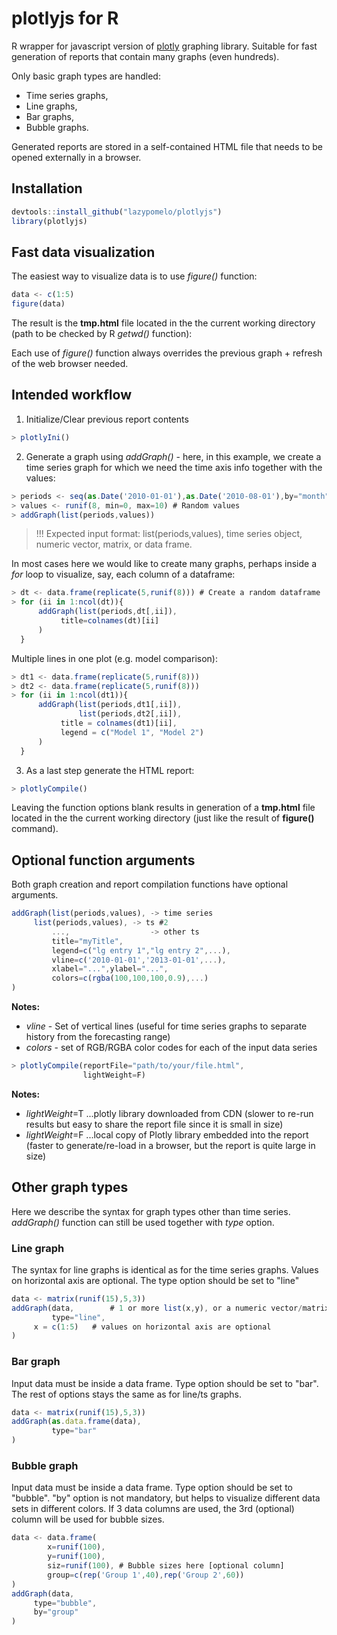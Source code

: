# plotlyjs for R
R wrapper for javascript version of [plotly](https://plot.ly/javascript/) graphing library. Suitable for fast generation of reports that contain many graphs (even hundreds). 

Only basic graph types are handled:
- Time series graphs,
- Line graphs,
- Bar graphs,
- Bubble graphs.

Generated reports are stored in a self-contained HTML file that needs to be opened externally in a browser.

## Installation
```js
devtools::install_github("lazypomelo/plotlyjs")
library(plotlyjs)
```
## Fast data visualization
The easiest way to visualize data is to use *figure()* function:
```js
data <- c(1:5)
figure(data)
```
The result is the **tmp.html** file located in the the current working directory (path to be checked by R *getwd()* function):

Each use of *figure()* function always overrides the previous graph + refresh of the web browser needed.
 
## Intended workflow

1) Initialize/Clear previous report contents
```js
> plotlyIni()
```

2) Generate a graph using *addGraph()* - here, in this example, we create a time series graph for which we need the time axis info together with the values:
```js
> periods <- seq(as.Date('2010-01-01'),as.Date('2010-08-01'),by="month")
> values <- runif(8, min=0, max=10) # Random values
> addGraph(list(periods,values))
```
> !!! Expected input format: list(periods,values), time series object, numeric vector, matrix, or data frame.

In most cases here we would like to create many graphs, perhaps inside a *for* loop to visualize, say, each column of a dataframe:
```js
> dt <- data.frame(replicate(5,runif(8))) # Create a random dataframe
> for (ii in 1:ncol(dt)){
      addGraph(list(periods,dt[,ii]),
	       title=colnames(dt)[ii]
      )
  }
```
Multiple lines in one plot (e.g. model comparison):
```js
> dt1 <- data.frame(replicate(5,runif(8)))
> dt2 <- data.frame(replicate(5,runif(8)))
> for (ii in 1:ncol(dt1)){
      addGraph(list(periods,dt1[,ii]),
      	       list(periods,dt2[,ii]),
	       title = colnames(dt1)[ii],
	       legend = c("Model 1", "Model 2")
      )
  }
```
3) As a last step generate the HTML report:
```js
> plotlyCompile()
```
Leaving the function options blank results in generation of a **tmp.html** file located in the the current working directory (just like the result of **figure()** command).

## Optional function arguments
Both graph creation and report compilation functions have optional arguments.
```js
addGraph(list(periods,values), -> time series
	 list(periods,values), -> ts #2
         ...,                  -> other ts
         title="myTitle",
         legend=c("lg entry 1","lg entry 2",...),
         vline=c('2010-01-01','2013-01-01',...),
         xlabel="...",ylabel="...",
         colors=c(rgba(100,100,100,0.9),...)
)
  ```
**Notes:**
- *vline* - Set of vertical lines (useful for time series graphs to separate history from the forecasting range)  
- *colors* - set of RGB/RGBA color codes for each of the input data series

```js
> plotlyCompile(reportFile="path/to/your/file.html",
                lightWeight=F)
```
 **Notes:**
- *lightWeight*=T ...plotly library downloaded from CDN (slower to re-run results but easy to share the report file since it is small in size)
- *lightWeight*=F ...local copy of Plotly library embedded into the report (faster to generate/re-load in a browser, but the report is quite large in size)

## Other graph types
Here we describe the syntax for graph types other than time series. *addGraph()* function can still be used together with *type* option.

### Line graph
The syntax for line graphs is identical as for the time series graphs. 
Values on horizontal axis are optional. The type option should be set to "line"
```js
data <- matrix(runif(15),5,3))
addGraph(data,        # 1 or more list(x,y), or a numeric vector/matrix, or a data frame
         type="line",
	 x = c(1:5)   # values on horizontal axis are optional
)
```
### Bar graph
Input data must be inside a data frame.
Type option should be set to "bar". The rest of options stays the same as for line/ts graphs.
```js
data <- matrix(runif(15),5,3))
addGraph(as.data.frame(data),
         type="bar"
)
```
  
### Bubble graph
Input data must be inside a data frame. 
Type option should be set to "bubble". "by" option is not mandatory, but helps to visualize different data sets in different colors.
If 3 data columns are used, the 3rd (optional) column will be used for bubble sizes.
```js
data <- data.frame(
		x=runif(100),
		y=runif(100),
		siz=runif(100), # Bubble sizes here [optional column]
		group=c(rep('Group 1',40),rep('Group 2',60))
)
addGraph(data,
	 type="bubble",
	 by="group"
)
```
